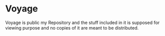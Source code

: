 # Voyage
Voyage is public my Repository and the stuff included in it is supposed for viewing purpose and no copies of it are meant to be distributed.
